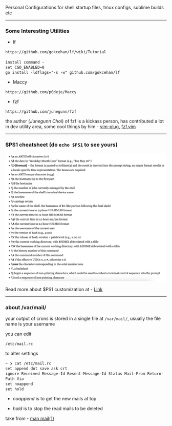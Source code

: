Personal Configurations for shell startup files, tmux configs, sublime builds etc


---------------------------------------------------------------
### Some Interesting Utilities
- lf

```
https://github.com/gokcehan/lf/wiki/Tutorial

install command -
set CGO_ENABLED=0
go install -ldflags="-s -w" github.com/gokcehan/lf
```

- Maccy 

```
https://github.com/p0deje/Maccy
```

- fzf

```
https://github.com/junegunn/fzf
```
the author (_Junegunn Choi_) of fzf is a kickass person, has contributed a lot in dev utility area, some cool things by him - [vim-plug](https://github.com/junegunn/vim-plug), [fzf.vim](https://github.com/junegunn/fzf.vim)

---------------------------------------------------------------
### $PS1 cheatsheet (do `echo $PS1` to see yours)
 ![alt text](https://github.com/SunnyChaturvedi/personal-config-files/blob/main/PS1-codes-syntax-meaning.png)


Read more about $PS1 customization at - [Link](https://github.com/SunnyChaturvedi/personal-config-files/blob/main/PS1-config-guide.pdf)



---------------------------------------------------------------
### about /var/mail/

your output of crons is stored in a single file at `/var/mail/`, usually the file name is your username

you can edit
```
/etc/mail.rc
```

to alter settings
```
~ ❯ cat /etc/mail.rc
set append dot save ask crt
ignore Received Message-Id Resent-Message-Id Status Mail-From Return-Path Via
set noappend
set hold
```

* _noappend_ is to get the new mails at top

* _hold_ is to stop the read mails to be deleted

take from - [man mail(1)](https://www.commandlinux.com/man-page/man1/mail.1.html)
